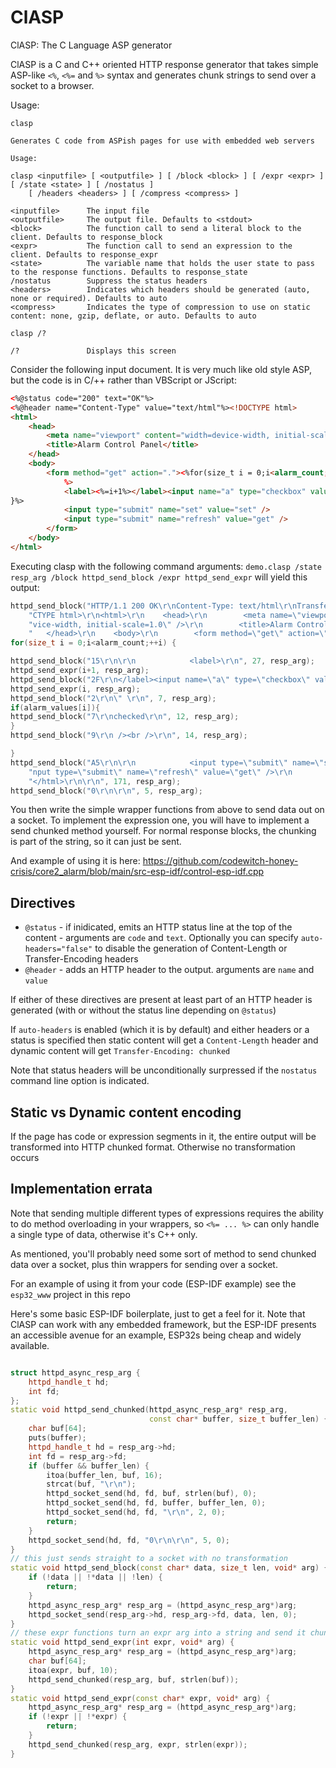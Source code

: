 # ClASP

ClASP: The C Language ASP generator

ClASP is a C and C++ oriented HTTP response generator that takes simple ASP-like `<%`, `<%=` and `%>` syntax and generates chunk strings to send over a socket to a browser.

Usage:
```
clasp

Generates C code from ASPish pages for use with embedded web servers

Usage:

clasp <inputfile> [ <outputfile> ] [ /block <block> ] [ /expr <expr> ] [ /state <state> ] [ /nostatus ]
    [ /headers <headers> ] [ /compress <compress> ]

<inputfile>      The input file
<outputfile>     The output file. Defaults to <stdout>
<block>          The function call to send a literal block to the client. Defaults to response_block
<expr>           The function call to send an expression to the client. Defaults to response_expr
<state>          The variable name that holds the user state to pass to the response functions. Defaults to response_state
/nostatus        Suppress the status headers
<headers>        Indicates which headers should be generated (auto, none or required). Defaults to auto
<compress>       Indicates the type of compression to use on static content: none, gzip, deflate, or auto. Defaults to auto

clasp /?

/?               Displays this screen
```

Consider the following input document. It is very much like old style ASP, but the code is in C/++ rather than VBScript or JScript:

```html
<%@status code="200" text="OK"%>
<%@header name="Content-Type" value="text/html"%><!DOCTYPE html>
<html>
    <head>
        <meta name="viewport" content="width=device-width, initial-scale=1.0" />
        <title>Alarm Control Panel</title>
    </head>
    <body>
        <form method="get" action="."><%for(size_t i = 0;i<alarm_count;++i) {
            %>
            <label><%=i+1%></label><input name="a" type="checkbox" value="<%=i%>" <%if(alarm_values[i]){%>checked<%}%> /><br /><%
}%>
            <input type="submit" name="set" value="set" />
            <input type="submit" name="refresh" value="get" />
        </form>
    </body>
</html>
```

Executing clasp with the following command arguments: `demo.clasp /state resp_arg /block httpd_send_block /expr httpd_send_expr` will yield this output:

```cpp
httpd_send_block("HTTP/1.1 200 OK\r\nContent-Type: text/html\r\nTransfer-Encoding: chunked\r\n\r\nE2\r\n<!DO"
    "CTYPE html>\r\n<html>\r\n    <head>\r\n        <meta name=\"viewport\" content=\"width=de"
    "vice-width, initial-scale=1.0\" />\r\n        <title>Alarm Control Panel</title>\r\n "
    "   </head>\r\n    <body>\r\n        <form method=\"get\" action=\".\">\r\n", 304, resp_arg);
for(size_t i = 0;i<alarm_count;++i) {

httpd_send_block("15\r\n\r\n            <label>\r\n", 27, resp_arg);
httpd_send_expr(i+1, resp_arg);
httpd_send_block("2F\r\n</label><input name=\"a\" type=\"checkbox\" value=\"\r\n", 53, resp_arg);
httpd_send_expr(i, resp_arg);
httpd_send_block("2\r\n\" \r\n", 7, resp_arg);
if(alarm_values[i]){
httpd_send_block("7\r\nchecked\r\n", 12, resp_arg);
}
httpd_send_block("9\r\n /><br />\r\n", 14, resp_arg);

}
httpd_send_block("A5\r\n\r\n            <input type=\"submit\" name=\"set\" value=\"set\" />\r\n            <i"
    "nput type=\"submit\" name=\"refresh\" value=\"get\" />\r\n        </form>\r\n    </body>\r\n"
    "</html>\r\n\r\n", 171, resp_arg);
httpd_send_block("0\r\n\r\n", 5, resp_arg);
```

You then write the simple wrapper functions from above to send data out on a socket. To implement the expression one, you will have to implement a send chunked method yourself. For normal response blocks, the chunking is part of the string, so it can just be sent.

And example of using it is here: https://github.com/codewitch-honey-crisis/core2_alarm/blob/main/src-esp-idf/control-esp-idf.cpp

## Directives

- `@status` - if inidicated, emits an HTTP status line at the top of the content - arguments are `code` and `text`. Optionally you can specify `auto-headers="false"` to disable the generation of Content-Length or Transfer-Encoding headers
- `@header` - adds an HTTP header to the output. arguments are `name` and `value`

If either of these directives are present at least part of an HTTP header is generated (with or without the status line depending on `@status`)

If `auto-headers` is enabled (which it is by default) and either headers or a status is specified then static content will get a `Content-Length` header and dynamic content will get `Transfer-Encoding: chunked` 

Note that status headers will be unconditionally surpressed if the `nostatus` command line option is indicated.

## Static vs Dynamic content encoding

If the page has code or expression segments in it, the entire output will be transformed into HTTP chunked format. Otherwise no transformation occurs

## Implementation errata

Note that sending multiple different types of expressions requires the ability to do method overloading in your wrappers, so `<%= ... %>` can only handle a single type of data, otherwise it's C++ only.

As mentioned, you'll probably need some sort of method to send chunked data over a socket, plus thin wrappers for sending over a socket.

For an example of using it from your code (ESP-IDF example) see the `esp32_www` project in this repo

Here's some basic ESP-IDF boilerplate, just to get a feel for it. Note that ClASP can work with any embedded framework, but the ESP-IDF presents an accessible avenue for an example, ESP32s being cheap and widely available.
```cpp

struct httpd_async_resp_arg {
    httpd_handle_t hd;
    int fd;
};
static void httpd_send_chunked(httpd_async_resp_arg* resp_arg,
                               const char* buffer, size_t buffer_len) {
    char buf[64];
    puts(buffer);
    httpd_handle_t hd = resp_arg->hd;
    int fd = resp_arg->fd;
    if (buffer && buffer_len) {
        itoa(buffer_len, buf, 16);
        strcat(buf, "\r\n");
        httpd_socket_send(hd, fd, buf, strlen(buf), 0);
        httpd_socket_send(hd, fd, buffer, buffer_len, 0);
        httpd_socket_send(hd, fd, "\r\n", 2, 0);
        return;
    }
    httpd_socket_send(hd, fd, "0\r\n\r\n", 5, 0);
}
// this just sends straight to a socket with no transformation
static void httpd_send_block(const char* data, size_t len, void* arg) {
    if (!data || !*data || !len) {
        return;
    }
    httpd_async_resp_arg* resp_arg = (httpd_async_resp_arg*)arg;
    httpd_socket_send(resp_arg->hd, resp_arg->fd, data, len, 0);
}
// these expr functions turn an expr arg into a string and send it chunked
static void httpd_send_expr(int expr, void* arg) {
    httpd_async_resp_arg* resp_arg = (httpd_async_resp_arg*)arg;
    char buf[64];
    itoa(expr, buf, 10);
    httpd_send_chunked(resp_arg, buf, strlen(buf));
}
static void httpd_send_expr(const char* expr, void* arg) {
    httpd_async_resp_arg* resp_arg = (httpd_async_resp_arg*)arg;
    if (!expr || !*expr) {
        return;
    }
    httpd_send_chunked(resp_arg, expr, strlen(expr));
}
```